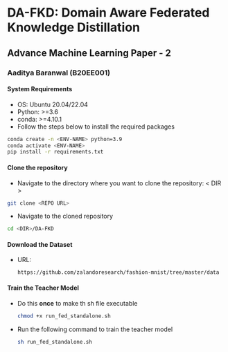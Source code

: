 # DA-FKD: Domain Aware Federated Knowledge Distillation

## Advance Machine Learning Paper - 2

### Aaditya Baranwal (B20EE001)

#### System Requirements

* OS: Ubuntu 20.04/22.04
* Python: >=3.6
* conda: >=4.10.1
* Follow the steps below to install the required packages

```bash
conda create -n <ENV-NAME> python=3.9
conda activate <ENV-NAME>
pip install -r requirements.txt
```

#### Clone the repository

* Navigate to the directory where you want to clone the repository: < DIR >

```bash
git clone <REPO URL>
```

* Navigate to the cloned repository

```bash
cd <DIR>/DA-FKD
```

#### Download the Dataset

* URL:

    ```url
    https://github.com/zalandoresearch/fashion-mnist/tree/master/data
    ```

#### Train the Teacher Model

* Do this **once** to make th sh file executable

    ```bash
    chmod +x run_fed_standalone.sh
    ```

* Run the following command to train the teacher model

    ```bash
    sh run_fed_standalone.sh
    ```

